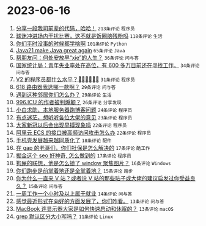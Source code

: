 # 2023-06-16

1. [分享一段我司前辈的代码，哈哈！](https://www.v2ex.com/t/949195) `213条评论` `程序员`
1. [球迷冲进场内干扰比赛，这不就是饭圈脑残粉吗](https://www.v2ex.com/t/949172) `118条评论` `生活`
1. [你们平时没事的时候都学啥啊](https://www.v2ex.com/t/949193) `101条评论` `Python`
1. [Java21 make Java great again](https://www.v2ex.com/t/949151) `65条评论` `Java`
1. [帮朋友问：何处安放早“xie”的人生？](https://www.v2ex.com/t/949240) `36条评论` `问与答`
1. [国家统计局：青年失业率处在高位，有 600 多万目前还在寻找工作。](https://www.v2ex.com/t/949185) `34条评论` `问与答`
1. [V2 的程序员都什么水平？🐶🐶🐶🐶🐶🐶](https://www.v2ex.com/t/949192) `31条评论` `程序员`
1. [618 路由器我选哪一款啊？](https://www.v2ex.com/t/949171) `29条评论` `问与答`
1. [遇到这种邻居你们怎么办？](https://www.v2ex.com/t/949149) `29条评论` `生活`
1. [996.ICU 的作者被判煽颠？](https://www.v2ex.com/t/949221) `26条评论` `分享发现`
1. [小白求助，本地服务器跑博客问题](https://www.v2ex.com/t/949182) `24条评论` `程序员`
1. [有点迷茫，想听听各位大佬的意见](https://www.v2ex.com/t/949156) `23条评论` `程序员`
1. [大家新冠以后会出现早搏现象吗](https://www.v2ex.com/t/949282) `22条评论` `程序员`
1. [阿里云 ECS 的接口被高频访问攻击怎么办](https://www.v2ex.com/t/949203) `22条评论` `程序员`
1. [手机壳发展越来越同质化了](https://www.v2ex.com/t/949214) `18条评论` `配件`
1. [在 gap 的老哥们，你们社保是怎么解决的](https://www.v2ex.com/t/949266) `17条评论` `酷工作`
1. [掘金这个 seo 好神奇, 怎么做到的](https://www.v2ex.com/t/949183) `17条评论` `程序员`
1. [狗屎的联想，他是怎么锁了 window 聚焦图片？](https://www.v2ex.com/t/949179) `16条评论` `Windows`
1. [你们跑步是前掌着地还是全掌着地？](https://www.v2ex.com/t/949279) `15条评论` `跑步`
1. [你为什么一直来 V 站？或者说 V 站的那些贴子或大佬的建议启发过你受益良久？](https://www.v2ex.com/t/949260) `15条评论` `问与答`
1. [一周工作一个小时及以上属于就业](https://www.v2ex.com/t/949223) `14条评论` `问与答`
1. [感觉最近形式在向好的方面发展了，你们咋看。](https://www.v2ex.com/t/949253) `13条评论` `问与答`
1. [MacBook 连显示器大家是如何快速启动和休眠的？](https://www.v2ex.com/t/949150) `13条评论` `macOS`
1. [grep 默认区分大小写吗？](https://www.v2ex.com/t/949294) `11条评论` `Linux`
